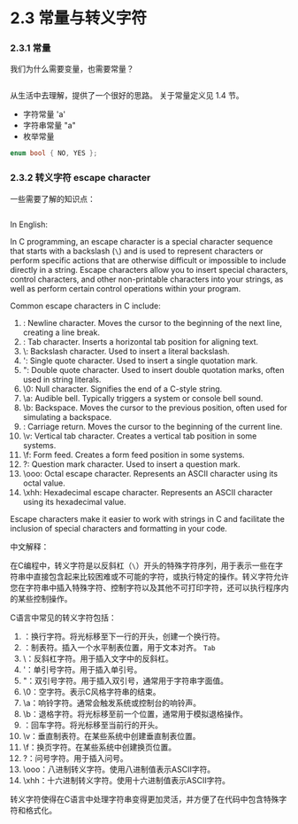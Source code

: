 # 2.3 常量与转义字符

### 2.3.1 常量 <a href="#ayger" id="ayger"></a>

我们为什么需要变量，也需要常量？

<figure><img src="https://labspc.com/wp-content/uploads/2024/01/1705657722-word-image-283-1.png" alt=""><figcaption></figcaption></figure>

从生活中去理解，提供了一个很好的思路。 关于常量定义见 1.4 节。

* 字符常量 'a'
* 字符串常量 "a"
* 枚举常量

```c
enum bool { NO, YES };
```

### 2.3.2 转义字符 escape character <a href="#io6es" id="io6es"></a>

一些需要了解的知识点：

<figure><img src="https://labspc.com/wp-content/uploads/2024/01/1705657724-word-image-283-2.png" alt=""><figcaption></figcaption></figure>

In English:

In C programming, an escape character is a special character sequence that starts with a backslash (`\`) and is used to represent characters or perform specific actions that are otherwise difficult or impossible to include directly in a string. Escape characters allow you to insert special characters, control characters, and other non-printable characters into your strings, as well as perform certain control operations within your program.

Common escape characters in C include:

1. : Newline character. Moves the cursor to the beginning of the next line, creating a line break.
2. : Tab character. Inserts a horizontal tab position for aligning text.
3. \\: Backslash character. Used to insert a literal backslash.
4. ': Single quote character. Used to insert a single quotation mark.
5. ": Double quote character. Used to insert double quotation marks, often used in string literals.
6. \0: Null character. Signifies the end of a C-style string.
7. \a: Audible bell. Typically triggers a system or console bell sound.
8. \b: Backspace. Moves the cursor to the previous position, often used for simulating a backspace.
9. : Carriage return. Moves the cursor to the beginning of the current line.
10. \v: Vertical tab character. Creates a vertical tab position in some systems.
11. \f: Form feed. Creates a form feed position in some systems.
12. ?: Question mark character. Used to insert a question mark.
13. \ooo: Octal escape character. Represents an ASCII character using its octal value.
14. \xhh: Hexadecimal escape character. Represents an ASCII character using its hexadecimal value.

Escape characters make it easier to work with strings in C and facilitate the inclusion of special characters and formatting in your code.

中文解释：

在C编程中，转义字符是以反斜杠（`\`）开头的特殊字符序列，用于表示一些在字符串中直接包含起来比较困难或不可能的字符，或执行特定的操作。转义字符允许您在字符串中插入特殊字符、控制字符以及其他不可打印字符，还可以执行程序内的某些控制操作。

C语言中常见的转义字符包括：

1. ：换行字符。将光标移至下一行的开头，创建一个换行符。
2. ：制表符。插入一个水平制表位置，用于文本对齐。 `Tab`
3. \：反斜杠字符。用于插入文字中的反斜杠。
4. '：单引号字符。用于插入单引号。
5. "：双引号字符。用于插入双引号，通常用于字符串字面值。
6. \0：空字符。表示C风格字符串的结束。
7. \a：响铃字符。通常会触发系统或控制台的响铃声。
8. \b：退格字符。将光标移至前一个位置，通常用于模拟退格操作。
9. ：回车字符。将光标移至当前行的开头。
10. \v：垂直制表符。在某些系统中创建垂直制表位置。
11. \f：换页字符。在某些系统中创建换页位置。
12. ?：问号字符。用于插入问号。
13. \ooo：八进制转义字符。使用八进制值表示ASCII字符。
14. \xhh：十六进制转义字符。使用十六进制值表示ASCII字符。

转义字符使得在C语言中处理字符串变得更加灵活，并方便了在代码中包含特殊字符和格式化。
